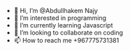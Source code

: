 - 👋 Hi, I’m @Abdullhakem Najy
- 👀 I’m interested in programming
- 🌱 I’m currently learning Javascript
- 💞️ I’m looking to collaborate on coding
- 📫 How to reach me +967775731381

<!---
Abdullhakem16 is a ✨ special ✨ repository because its `README.md` (this file) appears on your GitHub profile.
You can click the Preview link to take a look at your changes.
--->
